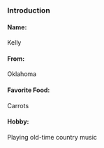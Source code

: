 ### Introduction

#### Name:

Kelly

#### From:

Oklahoma

#### Favorite Food:

Carrots

#### Hobby:

Playing old-time country music
